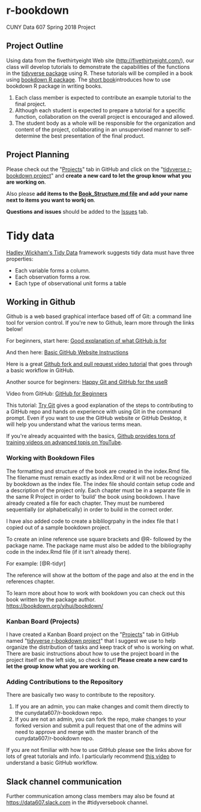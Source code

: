 # r-bookdown

CUNY Data 607 Spring 2018 Project

## Project Outline

Using data from the fivethirtyeight Web site (http://fivethirtyeight.com/), our class will develop tutorials to demonstrate the capabilities of the functions in the [tidyverse package](https://www.tidyverse.org/) using R. These tutorials will be compiled in a book using [bookdown R package](https://cran.rstudio.com/web/packages/bookdown/index.html). The [short book](https://bookdown.org/yihui/bookdown/)introduces how to use bookdown R package in writing books.

1. Each class member is expected to contribute an example tutorial to the final project.  
2. Although each student is expected to prepare a tutorial for a specific function, collaboration on the overall project is encouraged and allowed.
2. The student body as a whole will be responsible for the organization and content of the project, collaborating in an unsupervised manner to self-determine the best presentation of the final product.

## Project Planning

Please check out the "[Projects](https://github.com/cunydata607/r-bookdown/projects)" tab in GitHub and click on the "[tidyverse r-bookdown project](https://github.com/cunydata607/r-bookdown/projects/1)" and **create a new card to let the group know what you are working on**.  

Also please **add items to the [Book_Structure.md file](https://github.com/cunydata607/r-bookdown/blob/master/Book_Structure.md) and add your name next to items you want to workj on**.

**Questions and issues** should be added to the [Issues](https://github.com/cunydata607/r-bookdown/issues) tab.

# Tidy data 
[Hadley Wickham's Tidy Data](http://vita.had.co.nz/papers/tidy-data.pdf) framework  suggests tidy data must have three properties:
* Each variable forms a column.  
* Each observation forms a row.  
* Each type of observational unit forms a table  

## Working in Github

Github is a web based graphical interface based off of Git: a command line tool for version control. If you're new to Github, learn more through the links below!

For beginners, start here: [Good explanation of what GitHub is for](https://www.howtogeek.com/180167/htg-explains-what-is-github-and-what-do-geeks-use-it-for/)

And then here: [Basic GitHub Website Instructions](https://guides.github.com/activities/hello-world/)

Here is a great [Github fork and pull request video tutorial](https://www.youtube.com/watch?v=yr6IzOGoMsQ) that goes through a basic workflow in GitHub.

Another source for beginners: [Happy Git and GitHub for the useR](http://happygitwithr.com/)

Video from GitHub: [GitHub for Beginners](https://resources.github.com/webcasts/GitHub-for-beginners/?utm_source=announcement&utm_medium=email&utm_campaign=gh-for-beginners-follow-up&elqTrackId=5e3f26814be04d1f81c4865816946a24&elq=384f5c0a35964e25a0108bbfbd78b5b3&elqaid=424&elqat=1&elqCampaignId=165)

This tutorial: [Try Git](https://try.github.io/levels/1/challenges/1) gives a good explanation of the steps to contributing to a GitHub repo and hands on experience with using Git in the command prompt. Even if you want to use the GitHub website or GitHub Desktop, it will help you understand what the various terms mean.

If you're already acquainted with the basics, [Github provides tons of training videos on advanced topis on YouTube](https://www.youtube.com/user/GitHubGuides/videos).

### Working with Bookdown Files

The formatting and structure of the book are created in the index.Rmd file. The filename must remain exactly as index.Rmd or it will not be recognized by bookdown as the index file. The index file should contain setup code and a description of the project only.  Each chapter must be in a separate file in the same R Project in order to 'build' the book using bookdown.  I have already created a file for each chapter.  They must be numbered sequentially (or alphabetically) in order to build in the correct order.  

I have also added code to create a biblilogrpahy in the index file that I copied out of a sample bookdown project.  

To create an inline reference use square brackets and \@R- followed by the package name. The package name must also be added to the bibliography code in the index.Rmd file (if it isn't already there).

For example: 
[@R-tidyr]

The reference will show at the bottom of the page and also at the end in the references chapter.

To learn more about how to work with bookdown you can check out this book written by the package author.  
<https://bookdown.org/yihui/bookdown/>

### Kanban Board (Projects)

I have created a Kanban Board project on the "[Projects](https://github.com/cunydata607/r-bookdown/projects)" tab in GitHub named "[tidyverse r-bookdown project](https://github.com/cunydata607/r-bookdown/projects/1)" that I suggest we use to help organize the distribution of tasks and keep track of who is working on what.  There are basic instructions about how to use the project board in the project itself on the left side, so check it out! **Please create a new card to let the group know what you are working on**.  

### Adding Contributions to the Repository

There are basically two wasy to contribute to the repository.

1. If you are an admin, you can make changes and comit them directly to the cunydata607/r-bookdown repo. 
2. If you are not an admin, you can fork the repo, make changes to your forked version and submit a pull request that one of the admins will need to approve and merge with the master branch of the cunydata607/r-bookdown repo.  

If you are not fimiliar with how to use GitHub please see the links above for lots of great tutorials and info.  I particularly recommend [this video](https://www.youtube.com/watch?v=yr6IzOGoMsQ) to understand a basic GitHub workflow.

## Slack channel communication

Further communication among class members may also be found at https://data607.slack.com in the #tidyversebook channel.
